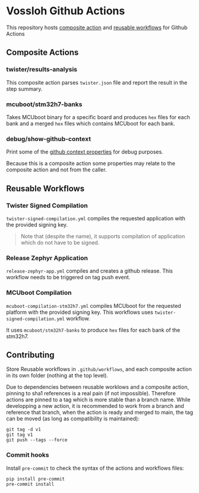# Vossloh Github Actions

This repository hosts [composite action](https://docs.github.com/en/actions/creating-actions/creating-a-composite-action) and [reusable workflows](https://docs.github.com/en/actions/using-workflows/reusing-workflows) for Github Actions

## Composite Actions
### twister/results-analysis
This composite action parses `twister.json` file and report the result in the step summary.


### mcuboot/stm32h7-banks
Takes MCUboot binary for a specific board and produces `hex` files for each bank and a merged `hex` files which contains MCUboot for each bank.


### debug/show-github-context
Print some of the [github context properties](https://docs.github.com/en/actions/learn-github-actions/contexts#github-context) for debug purposes.

Because this is a composite action some properties may relate to the composite action and not from the caller.

## Reusable Workflows
### Twister Signed Compilation
`twister-signed-compilation.yml` compiles the requested application with the provided signing key.
> Note that (despite the name), it supports compilation of application which do not have to be signed.

### Release Zephyr Application
`release-zephyr-app.yml` compiles and creates a github release. This workflow needs to be triggered on tag push event.

### MCUboot Compilation
`mcuboot-compilation-stm32h7.yml` compiles MCUboot for the requested platform with the provided signing key.
This workflows uses `twister-signed-compilation.yml` workflow.

It uses `mcuboot/stm32h7-banks` to produce `hex` files for each bank of the stm32h7.

## Contributing
Store Reusable workflows in `.github/workflows`, and each composite action in its own folder (nothing at the top level).

Due to dependencies between reusable worklows and a composite action, pinning to sha1 references is a real pain (if not impossible). Therefore actions are pinned to a tag which is more stable than a branch name.
While developping a new action, it is recommended to work from a branch and reference that branch, when the action is ready and merged to main, the tag can be moved (as long as compatibility is maintained):

```
git tag -d v1
git tag v1
git push --tags --force
```

### Commit hooks
Install `pre-commit` to check the syntax of the actions and workflows files:
```
pip install pre-commit
pre-commit install
```
